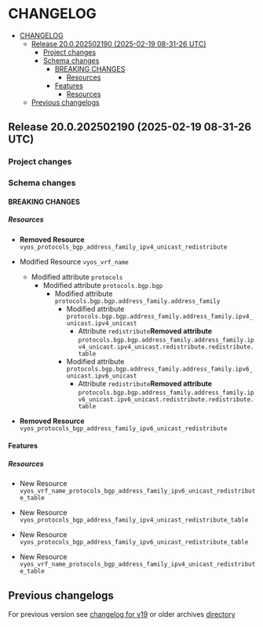 
# CHANGELOG

<!--TOC-->

- [CHANGELOG](#changelog)
  - [Release 20.0.202502190 (2025-02-19 08-31-26 UTC)](#release-200202502190-2025-02-19-08-31-26-utc)
    - [Project changes](#project-changes)
    - [Schema changes](#schema-changes)
      - [BREAKING CHANGES](#breaking-changes)
        - [Resources](#resources)
      - [Features](#features)
        - [Resources](#resources-1)
  - [Previous changelogs](#previous-changelogs)

<!--TOC-->


## Release 20.0.202502190 (2025-02-19 08-31-26 UTC)
### Project changes

### Schema changes
#### BREAKING CHANGES

##### Resources
* **Removed Resource** `vyos_protocols_bgp_address_family_ipv4_unicast_redistribute`

* Modified Resource `vyos_vrf_name`
	* Modified attribute `protocols`
		* Modified attribute `protocols.bgp.bgp`
			* Modified attribute `protocols.bgp.bgp.address_family.address_family`
				* Modified attribute `protocols.bgp.bgp.address_family.address_family.ipv4_unicast.ipv4_unicast`
					* Attribute `redistribute`**Removed attribute** `protocols.bgp.bgp.address_family.address_family.ipv4_unicast.ipv4_unicast.redistribute.redistribute.table`
				* Modified attribute `protocols.bgp.bgp.address_family.address_family.ipv6_unicast.ipv6_unicast`
					* Attribute `redistribute`**Removed attribute** `protocols.bgp.bgp.address_family.address_family.ipv6_unicast.ipv6_unicast.redistribute.redistribute.table`

* **Removed Resource** `vyos_protocols_bgp_address_family_ipv6_unicast_redistribute`





#### Features

##### Resources
* New Resource `vyos_vrf_name_protocols_bgp_address_family_ipv6_unicast_redistribute_table`

* New Resource `vyos_protocols_bgp_address_family_ipv4_unicast_redistribute_table`

* New Resource `vyos_protocols_bgp_address_family_ipv6_unicast_redistribute_table`

* New Resource `vyos_vrf_name_protocols_bgp_address_family_ipv4_unicast_redistribute_table`








## Previous changelogs
For previous version see [changelog for v19](data/changelogs/CHANGELOG-v19.md) or older archives [directory](data/changelogs/)
